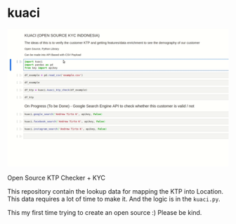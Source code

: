 # kuaci

![](kuaci.gif)

Open Source KTP Checker + KYC

This repository contain the lookup data for mapping the KTP into Location.
This data requires a lot of time to make it.
And the logic is in the `kuaci.py`.

This my first time trying to create an open source :)
Please be kind.